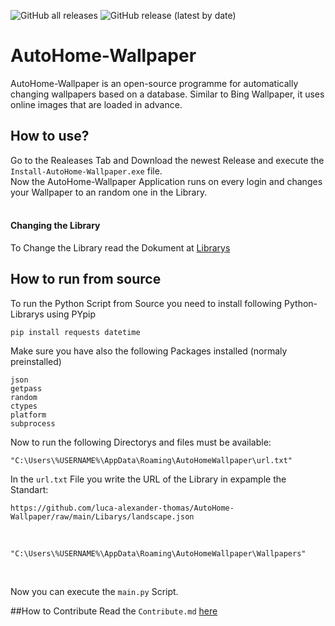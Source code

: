 ![GitHub all releases](https://img.shields.io/github/downloads/luca-alexander-thomas/autohome-wallpaper/total?logo=github&style=flat-square)
![GitHub release (latest by date)](https://img.shields.io/github/v/release/luca-alexander-thomas/autohome-wallpaper?logo=github&style=flat-square)

# AutoHome-Wallpaper
AutoHome-Wallpaper is an open-source programme for automatically changing wallpapers based on a database. Similar to Bing Wallpaper, it uses online images that are loaded in advance.

## How to use?
Go to the Realeases Tab and Download the newest Release and execute the ```Install-AutoHome-Wallpaper.exe``` file.<br>
Now the AutoHome-Wallpaper Application runs on every login and changes your Wallpaper to an random one in the Library.<br><br>

#### Changing the Library
To Change the Library read the Dokument at [Librarys](https://github.com/luca-alexander-thomas/AutoHome-Wallpaper/tree/main/Libarys)

## How to run from source
To run the Python Script from Source you need to install following Python-Librarys using PYpip
```
pip install requests datetime
```
Make sure you have also the following Packages installed (normaly preinstalled)
```
json
getpass
random
ctypes
platform
subprocess
```
Now to run the following Directorys and files must be available:
```
"C:\Users\%USERNAME%\AppData\Roaming\AutoHomeWallpaper\url.txt"
```
In the ```url.txt``` File you write the URL of the Library in expample the Standart:
```
https://github.com/luca-alexander-thomas/AutoHome-Wallpaper/raw/main/Libarys/landscape.json
```
<br>

```
"C:\Users\%USERNAME%\AppData\Roaming\AutoHomeWallpaper\Wallpapers"
```
<br>

Now you can execute the ```main.py``` Script.

##How to Contribute
Read the ```Contribute.md``` [here](https://github.com/luca-alexander-thomas/AutoHome-Wallpaper/Contribute.md)
